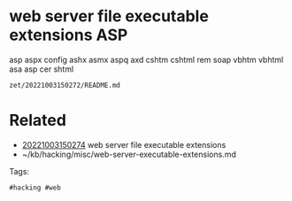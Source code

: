 # web server file executable extensions ASP
asp
aspx
config
ashx
asmx
aspq
axd
cshtm
cshtml
rem
soap
vbhtm
vbhtml
asa
asp
cer
shtml

` zet/20221003150272/README.md `

# Related

- [20221003150274](/zet/20221003150274/README.md) web server file executable extensions
- ~/kb/hacking/misc/web-server-executable-extensions.md

Tags:

    #hacking #web 
